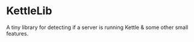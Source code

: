 # KettleLib
A tiny library for detecting if a server is running Kettle &amp; some other small features.
